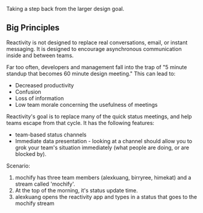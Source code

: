 Taking a step back from the larger design goal.

## Big Principles

Reactivity is not designed to replace real conversations, email, or instant messaging. It is designed to encourage asynchronous communication inside and between teams.

Far too often, developers and management fall into the trap of "5 minute standup that becomes 60 minute design meeting." This can lead to:

* Decreased productivity
* Confusion
* Loss of information
* Low team morale concerning the usefulness of meetings

Reactivity's goal is to replace many of the quick status meetings, and help teams escape from that cycle. It has the following features:

* team-based status channels 
* Immediate data presentation - looking at a channel should allow you to grok your team's situation immediately (what people are doing, or are blocked by).


Scenario:

1. mochify has three team members (alexkuang, birryree, himekat) and a stream called 'mochify'.
2. At the top of the morning, it's status update time.
3. alexkuang opens the reactivity app and types in a status that goes to the mochify stream
